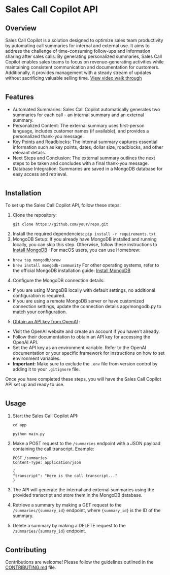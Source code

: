 # Sales Call Copilot API

## Overview
Sales Call Copilot is a solution designed to optimize sales team productivity by automating call summaries for internal and external use. It aims to address the challenge of time-consuming follow-ups and information sharing after sales calls. By generating personalized summaries, Sales Call Copilot enables sales teams to focus on revenue-generating activities while maintaining consistent communication and documentation for customers. Additionally, it provides management with a steady stream of updates without sacrificing valuable selling time.
[View video walk through](https://www.loom.com/share/6d53e1ce48394762afd3c1c712784fb9)


#
## Features
* Automated Summaries: Sales Call Copilot automatically generates two summaries for each call - an internal summary and an external summary.
* Personalized Content: The external summary uses first-person language, includes customer names (if available), and provides a personalized thank-you message.
* Key Points and Roadblocks: The internal summary captures essential information such as key points, dates, dollar size, roadblocks, and other relevant details.
* Next Steps and Conclusion: The external summary outlines the next steps to be taken and concludes with a final thank-you message.
* Database Integration: Summaries are saved in a MongoDB database for easy access and retrieval.
#
## Installation
To set up the Sales Call Copilot API, follow these steps:

1. Clone the repository:
    ```
    git clone https://github.com/your/repo.git
    ```
2. Install the required dependencies:
```pip install -r requirements.txt```
3. MongoDB Setup: If you already have MongoDB installed and running locally, you can skip this step. Otherwise, follow these instructions to [Install MongoDB](https://www.mongodb.com/docs/manual/administration/install-community/)
:
For macOS users, you can use Homebrew:
* ```brew tap mongodb/brew```
* ```brew install mongodb-community```
For other operating systems, refer to the official MongoDB installation guide: [Install MongoDB](https://www.mongodb.com/docs/manual/administration/install-community/)
4. Configure the MongoDB connection details:
* If you are using MongoDB locally with default settings, no additional configuration is required.
* If you are using a remote MongoDB server or have customized connection settings, update the connection details app/mongodb.py to match your configuration.
5. [Obtain an API key from OpenAI](https://openai.com)
:
* Visit the OpenAI website and create an account if you haven't already.
* Follow their documentation to obtain an API key for accessing the OpenAI API.
* Set the API key as an environment variable. Refer to the OpenAI documentation or your specific framework for instructions on how to set environment variables.
* **Important:** Make sure to exclude the `.env` file from version control by adding it to your `.gitignore` file.

Once you have completed these steps, you will have the Sales Call Copilot API set up and ready to use.
#
## Usage
1. Start the Sales Call Copilot API: 
    ```
    cd app

    python main.py
    ```
2. Make a POST request to the `/summaries` endpoint with a JSON payload containing the call transcript. Example:

    ```
    POST /summaries
    Content-Type: application/json

    {
    "transcript": "Here is the call transcript..."
    }
    ```
3. The API will generate the internal and external summaries using the provided transcript and store them in the MongoDB database.
4. Retrieve a summary by making a GET request to the ```/summaries/{summary_id}``` endpoint, where ```{summary_id}``` is the ID of the summary.
5. Delete a summary by making a DELETE request to the ```/summaries/{summary_id}``` endpoint.

#

## Contributing
Contributions are welcome! Please follow the guidelines outlined in the [CONTRIBUTING.md](CONTRIBUTING.md) file.